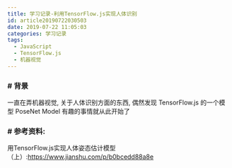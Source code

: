```yaml
---
title: 学习记录-利用TensorFlow.js实现人体识别
id: article20190722030503
date: 2019-07-22 11:05:03
categories: 学习记录
tags:
  - JavaScript
  - TensorFlow.js
  - 机器视觉
---
```


### # 背景
一直在弄机器视觉,
关于人体识别方面的东西,
偶然发现 TensorFlow.js 的一个模型
PoseNet Model
有趣的事情就从此开始了

<!--more-->



### # 参考资料: 
用TensorFlow.js实现人体姿态估计模型（上）:https://www.jianshu.com/p/b0bcedd88a8e